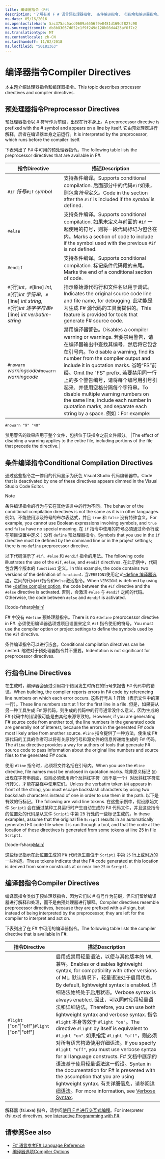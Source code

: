 ```yaml
---
title: 编译器指令 (F#)
description: '了解有关 F # 语言预处理器指令、 条件编译指令、 行指令和编译器指令。'
ms.date: 05/16/2016
ms.openlocfilehash: 5ac375ac5acd0609a6556f9e0481d169df827c98
ms.sourcegitcommit: db8b83057d052c1f9f249d128b08d4423af0f7c2
ms.translationtype: MT
ms.contentlocale: zh-CN
ms.lasthandoff: 11/02/2018
ms.locfileid: "50181363"
---
```

# <a name="compiler-directives"></a><span data-ttu-id="64f7b-103">编译器指令</span><span class="sxs-lookup"><span data-stu-id="64f7b-103">Compiler Directives</span></span>

<span data-ttu-id="64f7b-104">本主题介绍处理器指令和编译器指令。</span><span class="sxs-lookup"><span data-stu-id="64f7b-104">This topic describes processor directives and compiler directives.</span></span>

## <a name="preprocessor-directives"></a><span data-ttu-id="64f7b-105">预处理器指令</span><span class="sxs-lookup"><span data-stu-id="64f7b-105">Preprocessor Directives</span></span>

<span data-ttu-id="64f7b-106">预处理器指令以 # 符号作为前缀，出现在行本身上。</span><span class="sxs-lookup"><span data-stu-id="64f7b-106">A preprocessor directive is prefixed with the # symbol and appears on a line by itself.</span></span> <span data-ttu-id="64f7b-107">它由预处理器进行解释，后者在编译器本身之前运行。</span><span class="sxs-lookup"><span data-stu-id="64f7b-107">It is interpreted by the preprocessor, which runs before the compiler itself.</span></span>

<span data-ttu-id="64f7b-108">下表列出了 F# 中可用的预处理器指令。</span><span class="sxs-lookup"><span data-stu-id="64f7b-108">The following table lists the preprocessor directives that are available in F#.</span></span>

|<span data-ttu-id="64f7b-109">指令</span><span class="sxs-lookup"><span data-stu-id="64f7b-109">Directive</span></span>|<span data-ttu-id="64f7b-110">描述</span><span class="sxs-lookup"><span data-stu-id="64f7b-110">Description</span></span>|
|---------|-----------|
|<span data-ttu-id="64f7b-111">`#if` *符号*</span><span class="sxs-lookup"><span data-stu-id="64f7b-111">`#if` *symbol*</span></span>|<span data-ttu-id="64f7b-112">支持条件编译。</span><span class="sxs-lookup"><span data-stu-id="64f7b-112">Supports conditional compilation.</span></span> <span data-ttu-id="64f7b-113">后面部分中的代码`#if`如果，则包含*符号*定义。</span><span class="sxs-lookup"><span data-stu-id="64f7b-113">Code in the section after the `#if` is included if the *symbol* is defined.</span></span>|
|`#else`|<span data-ttu-id="64f7b-114">支持条件编译。</span><span class="sxs-lookup"><span data-stu-id="64f7b-114">Supports conditional compilation.</span></span> <span data-ttu-id="64f7b-115">如果未定义与前面的 `#if` 一起使用的符号，则将一段代码标记为包含在内。</span><span class="sxs-lookup"><span data-stu-id="64f7b-115">Marks a section of code to include if the symbol used with the previous `#if` is not defined.</span></span>|
|`#endif`|<span data-ttu-id="64f7b-116">支持条件编译。</span><span class="sxs-lookup"><span data-stu-id="64f7b-116">Supports conditional compilation.</span></span> <span data-ttu-id="64f7b-117">标记条件代码段的末尾。</span><span class="sxs-lookup"><span data-stu-id="64f7b-117">Marks the end of a conditional section of code.</span></span>|
|<span data-ttu-id="64f7b-118">`#`[行]*int*，</span><span class="sxs-lookup"><span data-stu-id="64f7b-118">`#`[line] *int*,</span></span><br/><span data-ttu-id="64f7b-119">`#`[行]*int* *字符串*，</span><span class="sxs-lookup"><span data-stu-id="64f7b-119">`#`[line] *int* *string*,</span></span><br/><span data-ttu-id="64f7b-120">`#`[行]*int* *逐字字符串*</span><span class="sxs-lookup"><span data-stu-id="64f7b-120">`#`[line] *int* *verbatim-string*</span></span>|<span data-ttu-id="64f7b-121">指示原始源代码行和文件名以用于调试。</span><span class="sxs-lookup"><span data-stu-id="64f7b-121">Indicates the original source code line and file name, for debugging.</span></span> <span data-ttu-id="64f7b-122">此功能是为生成 F# 源代码的工具而提供的。</span><span class="sxs-lookup"><span data-stu-id="64f7b-122">This feature is provided for tools that generate F# source code.</span></span>|
|<span data-ttu-id="64f7b-123">`#nowarn` *warningcode*</span><span class="sxs-lookup"><span data-stu-id="64f7b-123">`#nowarn` *warningcode*</span></span>|<span data-ttu-id="64f7b-124">禁用编译器警告。</span><span class="sxs-lookup"><span data-stu-id="64f7b-124">Disables a compiler warning or warnings.</span></span> <span data-ttu-id="64f7b-125">若要禁用警告，请在编译器输出中查找其编号，然后将它包含在引号内。</span><span class="sxs-lookup"><span data-stu-id="64f7b-125">To disable a warning, find its number from the compiler output and include it in quotation marks.</span></span> <span data-ttu-id="64f7b-126">省略“FS”前缀。</span><span class="sxs-lookup"><span data-stu-id="64f7b-126">Omit the "FS" prefix.</span></span> <span data-ttu-id="64f7b-127">若要禁用同一行上的多个警告编号，请将每个编号用引号引起来，并使用空格分隔每个字符串。</span><span class="sxs-lookup"><span data-stu-id="64f7b-127">To disable multiple warning numbers on the same line, include each number in quotation marks, and separate each string by a space.</span></span> <span data-ttu-id="64f7b-128">例如：</span><span class="sxs-lookup"><span data-stu-id="64f7b-128">For example:</span></span>

`#nowarn "9" "40"`

<span data-ttu-id="64f7b-129">禁用警告的效果应用于整个文件，包括位于该指令之前文件部分。 |</span><span class="sxs-lookup"><span data-stu-id="64f7b-129">The effect of disabling a warning applies to the entire file, including portions of the file that precede the directive.|</span></span>

## <a name="conditional-compilation-directives"></a><span data-ttu-id="64f7b-130">条件编译指令</span><span class="sxs-lookup"><span data-stu-id="64f7b-130">Conditional Compilation Directives</span></span>

<span data-ttu-id="64f7b-131">通过这些指令之一停用的代码显示为灰色 Visual Studio 代码编辑器中。</span><span class="sxs-lookup"><span data-stu-id="64f7b-131">Code that is deactivated by one of these directives appears dimmed in the Visual Studio Code Editor.</span></span>

>[!NOTE]
<span data-ttu-id="64f7b-132">条件编译指令的行为与它在其他语言中的行为不同。</span><span class="sxs-lookup"><span data-stu-id="64f7b-132">The behavior of the conditional compilation directives is not the same as it is in other languages.</span></span> <span data-ttu-id="64f7b-133">例如，不能使用涉及符号的布尔表达式，并且 `true` 和 `false` 没有特殊含义。</span><span class="sxs-lookup"><span data-stu-id="64f7b-133">For example, you cannot use Boolean expressions involving symbols, and `true` and `false` have no special meaning.</span></span> <span data-ttu-id="64f7b-134">在 `if` 指令中使用的符号必须通过命令行或在项目设置中定义；没有 `define` 预处理器指令。</span><span class="sxs-lookup"><span data-stu-id="64f7b-134">Symbols that you use in the `if` directive must be defined by the command line or in the project settings; there is no `define` preprocessor directive.</span></span>

<span data-ttu-id="64f7b-135">以下代码演示了 `#if`、`#else` 和 `#endif` 指令的用法。</span><span class="sxs-lookup"><span data-stu-id="64f7b-135">The following code illustrates the use of the `#if`, `#else`, and `#endif` directives.</span></span> <span data-ttu-id="64f7b-136">在此示例中，代码包含两个版本的 `function1` 定义。</span><span class="sxs-lookup"><span data-stu-id="64f7b-136">In this example, the code contains two versions of the definition of `function1`.</span></span> <span data-ttu-id="64f7b-137">当`VERSION1`使用定义[-define 编译器选项](https://msdn.microsoft.com/library/434394ae-0d4a-459c-a684-bffede519a04)，之间的代码`#if`指令和`#else`激活指令。</span><span class="sxs-lookup"><span data-stu-id="64f7b-137">When `VERSION1` is defined by using the [-define compiler option](https://msdn.microsoft.com/library/434394ae-0d4a-459c-a684-bffede519a04), the code between the `#if` directive and the `#else` directive is activated.</span></span> <span data-ttu-id="64f7b-138">否则，会激活 `#else` 与 `#endif` 之间的代码。</span><span class="sxs-lookup"><span data-stu-id="64f7b-138">Otherwise, the code between `#else` and `#endif` is activated.</span></span>

[!code-fsharp[Main](../../../samples/snippets/fsharp/lang-ref-2/snippet7301.fs)]

<span data-ttu-id="64f7b-139">F# 中没有 `#define` 预处理器指令。</span><span class="sxs-lookup"><span data-stu-id="64f7b-139">There is no `#define` preprocessor directive in F#.</span></span> <span data-ttu-id="64f7b-140">必须使用编译器选项或项目设置来定义 `#if` 指令使用的符号。</span><span class="sxs-lookup"><span data-stu-id="64f7b-140">You must use the compiler option or project settings to define the symbols used by the `#if` directive.</span></span>

<span data-ttu-id="64f7b-141">条件编译指令可以进行嵌套。</span><span class="sxs-lookup"><span data-stu-id="64f7b-141">Conditional compilation directives can be nested.</span></span> <span data-ttu-id="64f7b-142">缩进对于预处理器指令并不重要。</span><span class="sxs-lookup"><span data-stu-id="64f7b-142">Indentation is not significant for preprocessor directives.</span></span>

## <a name="line-directives"></a><span data-ttu-id="64f7b-143">行指令</span><span class="sxs-lookup"><span data-stu-id="64f7b-143">Line Directives</span></span>

<span data-ttu-id="64f7b-144">在生成时，编译器会通过引用每个错误发生时所在的行号来报告 F# 代码中的错误。</span><span class="sxs-lookup"><span data-stu-id="64f7b-144">When building, the compiler reports errors in F# code by referencing line numbers on which each error occurs.</span></span> <span data-ttu-id="64f7b-145">这些行号从 1 开始（表示文件中的第一行）。</span><span class="sxs-lookup"><span data-stu-id="64f7b-145">These line numbers start at 1 for the first line in a file.</span></span> <span data-ttu-id="64f7b-146">但是，如果要从另一种工具生成 F# 源代码，则生成的代码中的行号通常没什么意义，因为生成的 F# 代码中的错误很可能是由其他来源导致的。</span><span class="sxs-lookup"><span data-stu-id="64f7b-146">However, if you are generating F# source code from another tool, the line numbers in the generated code are generally not of interest, because the errors in the generated F# code most likely arise from another source.</span></span> <span data-ttu-id="64f7b-147">`#line` 指令提供了一种方法，使生成 F# 源代码的工具的作者可以将有关原始行号和源文件的信息传递给生成的 F# 代码。</span><span class="sxs-lookup"><span data-stu-id="64f7b-147">The `#line` directive provides a way for authors of tools that generate F# source code to pass information about the original line numbers and source files to the generated F# code.</span></span>

<span data-ttu-id="64f7b-148">使用 `#line` 指令时，必须将文件名括在引号内。</span><span class="sxs-lookup"><span data-stu-id="64f7b-148">When you use the `#line` directive, file names must be enclosed in quotation marks.</span></span> <span data-ttu-id="64f7b-149">除非原义标记 (`@`) 出现在字符串前面，否则必须使用两个反斜杠字符（而不是一个）对反斜杠字符进行转义，才能在路径中使用它们。</span><span class="sxs-lookup"><span data-stu-id="64f7b-149">Unless the verbatim token (`@`) appears in front of the string, you must escape backslash characters by using two backslash characters instead of one in order to use them in the path.</span></span> <span data-ttu-id="64f7b-150">以下是有效的行标记。</span><span class="sxs-lookup"><span data-stu-id="64f7b-150">The following are valid line tokens.</span></span> <span data-ttu-id="64f7b-151">在这些示例中，假设原始文件 `Script1` 会在通过某种工具运行时产生自动生成的 F# 代码文件，并且这些指令的位置处的代码是从文件 `Script1` 中第 25 行处的一些标记生成的。</span><span class="sxs-lookup"><span data-stu-id="64f7b-151">In these examples, assume that the original file `Script1` results in an automatically generated F# code file when it is run through a tool, and that the code at the location of these directives is generated from some tokens at line 25 in file `Script1`.</span></span>

[!code-fsharp[Main](../../../samples/snippets/fsharp/lang-ref-2/snippet7303.fs)]

<span data-ttu-id="64f7b-152">这些标记指示在此位置生成的 F# 代码派生自位于 `Script1` 中第 `25` 行上或附近的一些构造。</span><span class="sxs-lookup"><span data-stu-id="64f7b-152">These tokens indicate that the F# code generated at this location is derived from some constructs at or near line `25` in `Script1`.</span></span>

## <a name="compiler-directives"></a><span data-ttu-id="64f7b-153">编译器指令</span><span class="sxs-lookup"><span data-stu-id="64f7b-153">Compiler Directives</span></span>

<span data-ttu-id="64f7b-154">编译器指令类似于预处理器指令，因为它们以 # 符号作为前缀，但它们留给编译器进行解释和处理，而不是由预处理器进行解释。</span><span class="sxs-lookup"><span data-stu-id="64f7b-154">Compiler directives resemble preprocessor directives, because they are prefixed with a # sign, but instead of being interpreted by the preprocessor, they are left for the compiler to interpret and act on.</span></span>

<span data-ttu-id="64f7b-155">下表列出了在 F# 中可用的编译器指令。</span><span class="sxs-lookup"><span data-stu-id="64f7b-155">The following table lists the compiler directive that is available in F#.</span></span>

|<span data-ttu-id="64f7b-156">指令</span><span class="sxs-lookup"><span data-stu-id="64f7b-156">Directive</span></span>|<span data-ttu-id="64f7b-157">描述</span><span class="sxs-lookup"><span data-stu-id="64f7b-157">Description</span></span>|
|---------|-----------|
|<span data-ttu-id="64f7b-158">`#light` ["on"&#124;"off"]</span><span class="sxs-lookup"><span data-stu-id="64f7b-158">`#light` ["on"&#124;"off"]</span></span>|<span data-ttu-id="64f7b-159">启用或禁用轻量语法，以便与其他版本的 ML 兼容。</span><span class="sxs-lookup"><span data-stu-id="64f7b-159">Enables or disables lightweight syntax, for compatibility with other versions of ML.</span></span> <span data-ttu-id="64f7b-160">默认情况下，轻量语法处于启用状态。</span><span class="sxs-lookup"><span data-stu-id="64f7b-160">By default, lightweight syntax is enabled.</span></span> <span data-ttu-id="64f7b-161">详细语法始终处于启用状态。</span><span class="sxs-lookup"><span data-stu-id="64f7b-161">Verbose syntax is always enabled.</span></span> <span data-ttu-id="64f7b-162">因此，可以同时使用轻量语法和详细语法。</span><span class="sxs-lookup"><span data-stu-id="64f7b-162">Therefore, you can use both lightweight syntax and verbose syntax.</span></span> <span data-ttu-id="64f7b-163">指令 `#light` 本身等效于 `#light "on"`。</span><span class="sxs-lookup"><span data-stu-id="64f7b-163">The directive `#light` by itself is equivalent to `#light "on"`.</span></span> <span data-ttu-id="64f7b-164">如果指定 `#light "off"`，则必须对所有语言构造使用详细语法。</span><span class="sxs-lookup"><span data-stu-id="64f7b-164">If you specify `#light "off"`, you must use verbose syntax for all language constructs.</span></span> <span data-ttu-id="64f7b-165">F# 文档中展示的语法基于使用轻量语法这一假设。</span><span class="sxs-lookup"><span data-stu-id="64f7b-165">Syntax in the documentation for F# is presented with the assumption that you are using lightweight syntax.</span></span> <span data-ttu-id="64f7b-166">有关详细信息，请参阅[详细语法](verbose-syntax.md)。</span><span class="sxs-lookup"><span data-stu-id="64f7b-166">For more information, see [Verbose Syntax](verbose-syntax.md).</span></span>|
<span data-ttu-id="64f7b-167">解释器 (fsi.exe) 指令，请参阅[使用 F # 进行交互式编程](../tutorials/fsharp-interactive/index.md)。</span><span class="sxs-lookup"><span data-stu-id="64f7b-167">For interpreter (fsi.exe) directives, see [Interactive Programming with F#](../tutorials/fsharp-interactive/index.md).</span></span>

## <a name="see-also"></a><span data-ttu-id="64f7b-168">请参阅</span><span class="sxs-lookup"><span data-stu-id="64f7b-168">See also</span></span>

- [<span data-ttu-id="64f7b-169">F# 语言参考</span><span class="sxs-lookup"><span data-stu-id="64f7b-169">F# Language Reference</span></span>](index.md)
- [<span data-ttu-id="64f7b-170">编译器选项</span><span class="sxs-lookup"><span data-stu-id="64f7b-170">Compiler Options</span></span>](compiler-options.md)
